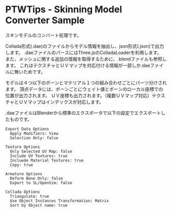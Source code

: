 # PTWTips - Skinning Model Converter Sample

スキンモデルのコンバート処理です。

Collada形式(.dae)のファイルからモデル情報を抽出し、json形式(.json)で出力します。
.daeファイルのパースにはThree.jsのColladaLoaderを利用します。
また、メッシュに関する追加の情報を取得するために、.blendファイルも参照します。
これはテクスチャとＵＶマップを対応付ける情報が一部しか.daeファイルに無いためです。

モデルは４つ以下のボーンとマテリアル１つの組み合わせごとにパーツ分けされます。
頂点データには、ボーンごとにウェイト値とボーンのローカル座標での位置が出力されます。
ＵＶ座標も出力されます。（複数ＵＶマップ対応）テクスチャとＵＶマップはインデックスが対応します。

.daeファイルはBlenderから標準のエクスポータで以下の設定でエクスポートしたものです。

    Export Data Options  
      Apply Modifiers: View  
      Selection Only: false  
    
    Texture Options 
      Only Selected UV Map: false  
      Include UV Textures: true  
      Incluede Material Textures: true  
      Copy: true  
    
    Armature Options  
      Deform Bone Only: false  
      Export to SL/OpenSim: false  
    
    Collada Options  
      Triangulate: true  
      Use Object Instances Transformation: Matrix  
      Sort by Object name: true  
